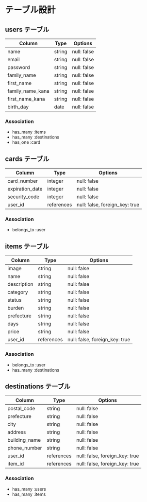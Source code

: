 # テーブル設計

## users テーブル

| Column           | Type   | Options     |
| ---------------- | ------ | ----------- |
| name             | string | null: false |
| email            | string | null: false |
| password         | string | null: false |
| family_name      | string | null: false |
| first_name       | string | null: false |
| family_name_kana | string | null: false |
| first_name_kana  | string | null: false |
| birth_day        | date   | null: false |

### Association

- has_many :items
- has_many :destinations
- has_one :card

## cards テーブル

| Column          | Type       | Options                        |
| --------------- | ---------- | ------------------------------ |
| card_number     | integer    | null: false                    |
| expiration_date | integer    | null: false                    |
| security_code   | integer    | null: false                    |
| user_id         | references | null: false, foreign_key: true |

### Association

- belongs_to :user

## items テーブル

| Column      | Type       | Options                        |
| ----------- | ---------- | ------------------------------ |
| image       | string     | null: false                    |
| name        | string     | null: false                    |
| description | string     | null: false                    |
| category    | string     | null: false                    |
| status      | string     | null: false                    |
| burden      | string     | null: false                    |
| prefecture  | string     | null: false                    |
| days        | string     | null: false                    |
| price       | string     | null: false                    |
| user_id     | references | null: false, foreign_key: true |

### Association

- belongs_to :user
- has_many :destinations

## destinations テーブル

| Column        | Type       | Options                        |
| ------------- | ---------- | ------------------------------ |
| postal_code   | string     | null: false                    |
| prefecture    | string     | null: false                    |
| city          | string     | null: false                    |
| address       | string     | null: false                    |
| building_name | string     | null: false                    |
| phone_number  | string     | null: false                    |
| user_id       | references | null: false, foreign_key: true |
| item_id       | references | null: false, foreign_key: true |

### Association

- has_many :users
- has_many :items